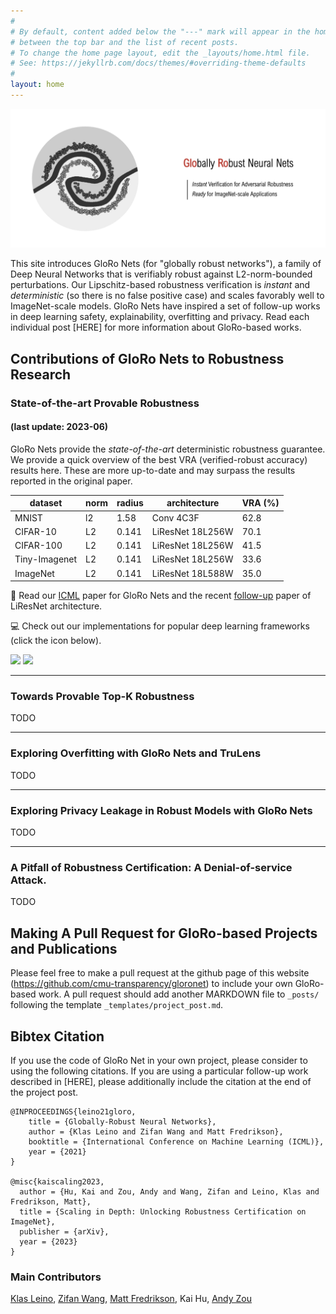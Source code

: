 ```yaml
---
#
# By default, content added below the "---" mark will appear in the home page
# between the top bar and the list of recent posts.
# To change the home page layout, edit the _layouts/home.html file.
# See: https://jekyllrb.com/docs/themes/#overriding-theme-defaults
#
layout: home
---
```



![Logo](media/logo_img.png#center)

This site introduces GloRo Nets (for "globally robust networks"), a family of Deep Neural Networks that is verifiably robust against L2-norm-bounded perturbations. Our Lipschitz-based robustness verification is *instant* and *deterministic* (so there is no false positive case) and scales favorably well to ImageNet-scale models. GloRo Nets have inspired a set of follow-up works in deep learning safety, explainability, overfitting and privacy. Read each individual post [HERE] for more information about GloRo-based works.

## Contributions of GloRo Nets to Robustness Research
### State-of-the-art Provable Robustness 
#### (last update: 2023-06)

GloRo Nets provide the *state-of-the-art* deterministic robustness guarantee. We provide a quick overview of the best VRA (verified-robust accuracy) results here. These are more up-to-date and may surpass the results reported in the original paper.  

dataset       |norm| radius | architecture     | VRA (%)
--------------|----|--------|------------------|----------
MNIST         |l2| 1.58   | Conv 4C3F        | 62.8
CIFAR-10      |L2| 0.141  | LiResNet 18L256W | 70.1
CIFAR-100     |L2| 0.141  | LiResNet 18L256W | 41.5
Tiny-Imagenet |L2| 0.141  | LiResNet 18L256W | 33.6
ImageNet      |L2| 0.141    | LiResNet 18L588W | 35.0

:book: Read our [ICML](http://proceedings.mlr.press/v139/leino21a/leino21a.pdf) paper for GloRo Nets and the recent [follow-up](https://arxiv.org/pdf/2301.12549.pdf) paper of LiResNet architecture.

:computer: Check out our implementations for popular deep learning frameworks (click the icon below).

[<img src="https://img.shields.io/badge/TensorFlow-%23FF6F00.svg?style=for-the-badge&logo=TensorFlow&logoColor=white">](https://github.com/klasleino/gloro) [<img src="https://img.shields.io/badge/PyTorch-%23EE4C2C.svg?style=for-the-badge&logo=PyTorch&logoColor=white">](https://github.com/klasleino/gloro/tree/master/snapshots)



---

### Towards Provable Top-K Robustness 

TODO

---

### Exploring Overfitting with GloRo Nets and TruLens

TODO

---

### Exploring Privacy Leakage in Robust Models with GloRo Nets

TODO

---

### A Pitfall of Robustness Certification: A Denial-of-service Attack.

TODO



## Making A Pull Request for GloRo-based Projects and Publications

Please feel free to make a pull request at the github page of this website (https://github.com/cmu-transparency/gloronet) to include your own GloRo-based work. A pull request should add another MARKDOWN file to `_posts/` following the template `_templates/project_post.md`.


## Bibtex Citation
If you use the code of GloRo Net in your own project, please consider to using the following citations. If you are using a particular follow-up work described in [HERE], please additionally include the citation at the end of the project post.

```
@INPROCEEDINGS{leino21gloro,
    title = {Globally-Robust Neural Networks},
    author = {Klas Leino and Zifan Wang and Matt Fredrikson},
    booktitle = {International Conference on Machine Learning (ICML)},
    year = {2021}
}

@misc{kaiscaling2023,
  author = {Hu, Kai and Zou, Andy and Wang, Zifan and Leino, Klas and Fredrikson, Matt},
  title = {Scaling in Depth: Unlocking Robustness Certification on ImageNet},
  publisher = {arXiv},
  year = {2023}
}
```

### Main Contributors

[Klas Leino](https://www.cs.cmu.edu/~kleino/), [Zifan Wang](https://sites.google.com/west.cmu.edu/zifan-wang/home), [Matt Fredrikson](https://www.cs.cmu.edu/~mfredrik/), Kai Hu, [Andy Zou](https://andyzoujm.github.io)

